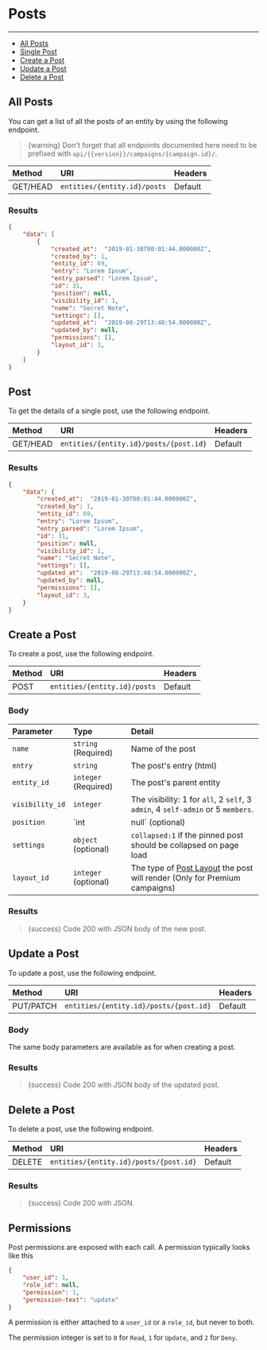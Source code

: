 # Posts

---

- [All Posts](#all-posts)
- [Single Post](#post)
- [Create a Post](#create-post)
- [Update a Post](#update-post)
- [Delete a Post](#delete-post)

<a name="all-posts"></a>
## All Posts

You can get a list of all the posts of an entity by using the following endpoint.

> {warning} Don't forget that all endpoints documented here need to be prefixed with `api/{{version}}/campaigns/{campaign.id}/`.


| Method | URI | Headers |
| :- |   :-   |  :-  |
| GET/HEAD | `entities/{entity.id}/posts` | Default |

### Results
```json
{
    "data": [
        {
            "created_at":  "2019-01-30T00:01:44.000000Z",
            "created_by": 1,
            "entity_id": 69,
            "entry": "Lorem Ipsum",
            "entry_parsed": "Lorem Ipsum",
            "id": 31,
            "position": null,
            "visibility_id": 1,
            "name": "Secret Note",
            "settings": [],
            "updated_at":  "2019-08-29T13:48:54.000000Z",
            "updated_by": null,
            "permissions": [],
            "layout_id": 3,
        }
    ]
}
```


<a name="post"></a>
## Post

To get the details of a single post, use the following endpoint.

| Method | URI | Headers |
| :- |   :-   |  :-  |
| GET/HEAD | `entities/{entity.id}/posts/{post.id}` | Default |

### Results
```json
{
    "data": {
        "created_at":  "2019-01-30T00:01:44.000000Z",
        "created_by": 1,
        "entity_id": 69,
        "entry": "Lorem Ipsum",
        "entry_parsed": "Lorem Ipsum",
        "id": 31,
        "position": null,
        "visibility_id": 1,
        "name": "Secret Note",
        "settings": [],
        "updated_at":  "2019-08-29T13:48:54.000000Z",
        "updated_by": null,
        "permissions": [],
        "layout_id": 3,
    }
}
```


<a name="create-post"></a>
## Create a Post

To create a post, use the following endpoint.

| Method | URI | Headers |
| :- |   :-   |  :-  |
| POST | `entities/{entity.id}/posts` | Default |

### Body

| Parameter | Type | Detail |
| :- |   :-   |  :-  |
| `name` | `string` (Required) | Name of the post |
| `entry` | `string` | The post's entry (html) |
| `entity_id` | `integer` (Required) | The post's parent entity |
| `visibility_id` | `integer` | The visibility: 1 for `all`, 2 `self`, 3 `admin`, 4 `self-admin` or 5 `members`. |
| `position` | `int|null` (optional) | Position for ordering pinned posts |
| `settings` | `object` (optional) | `collapsed:1` if the pinned post should be collapsed on page load |
| `layout_id` | `integer` (optional) | The type of [Post Layout](/api-docs/{{version}}/post-layout) the post will render (Only for Premium campaigns) |

### Results

> {success} Code 200 with JSON body of the new post.


<a name="update-post"></a>
## Update a Post

To update a post, use the following endpoint.

| Method | URI | Headers |
| :- |   :-   |  :-  |
| PUT/PATCH | `entities/{entity.id}/posts/{post.id}` | Default |

### Body

The same body parameters are available as for when creating a post.

### Results

> {success} Code 200 with JSON body of the updated post.


<a name="delete-post"></a>
## Delete a Post

To delete a post, use the following endpoint.

| Method | URI | Headers |
| :- |   :-   |  :-  |
| DELETE | `entities/{entity.id}/posts/{post.id}` | Default |

### Results

> {success} Code 200 with JSON.


## Permissions

Post permissions are exposed with each call. A permission typically looks like this
```json
{
    "user_id": 1,
    "role_id": null,
    "permission": 1,
    "permission-text": "update"
}
```

A permission is either attached to a `user_id` or a `role_id`, but never to both.

The permission integer is set to `0` for `Read`, `1` for `Update`, and `2` for `Deny`.
